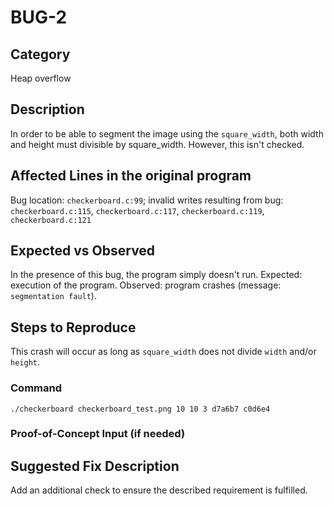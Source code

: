 # BUG-2
## Category
Heap overflow

## Description
In order to be able to segment the image using the `square_width`, both width and height must divisible by square_width. However, this isn't checked.

## Affected Lines in the original program
Bug location: `checkerboard.c:99`; invalid writes resulting from bug: `checkerboard.c:115`, `checkerboard.c:117`, `checkerboard.c:119`, `checkerboard.c:121`

## Expected vs Observed
In the presence of this bug, the program simply doesn't run. Expected: execution of the program. Observed: program crashes (message: `segmentation fault`).  

## Steps to Reproduce
This crash will occur as long as `square_width` does not divide `width` and/or `height`.

### Command

```
./checkerboard checkerboard_test.png 10 10 3 d7a6b7 c0d6e4
```

### Proof-of-Concept Input (if needed)


## Suggested Fix Description
Add an additional check to ensure the described requirement is fulfilled.


